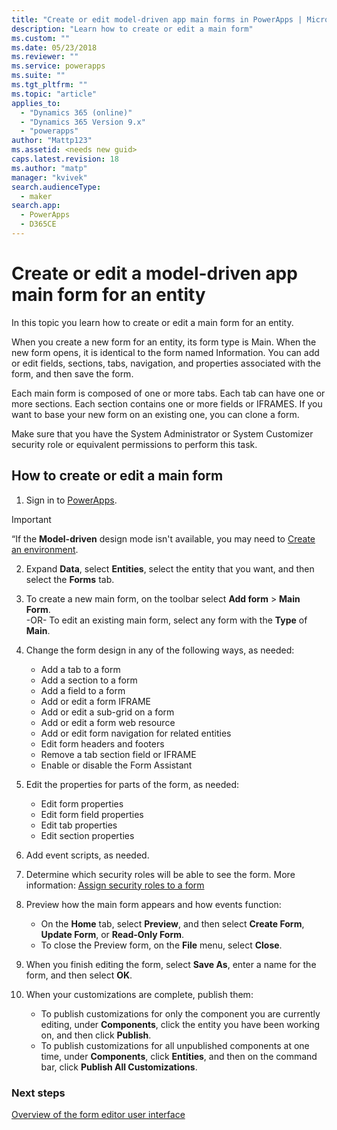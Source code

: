 ```yaml
---
title: "Create or edit model-driven app main forms in PowerApps | MicrosoftDocs"
description: "Learn how to create or edit a main form"
ms.custom: ""
ms.date: 05/23/2018
ms.reviewer: ""
ms.service: powerapps
ms.suite: ""
ms.tgt_pltfrm: ""
ms.topic: "article"
applies_to: 
  - "Dynamics 365 (online)"
  - "Dynamics 365 Version 9.x"
  - "powerapps"
author: "Mattp123"
ms.assetid: <needs new guid>
caps.latest.revision: 18
ms.author: "matp"
manager: "kvivek"
search.audienceType: 
  - maker
search.app: 
  - PowerApps
  - D365CE
---
```

# Create or edit a model-driven app main form for an entity 

In this topic you learn how to create or edit a main form for an entity.

When you create a new form for an entity, its form type is Main. When the new form opens, it is identical to the form named Information. You can add or edit fields, sections, tabs, navigation, and properties associated with the form, and then save the form.

Each main form is composed of one or more tabs. Each tab can have one or more sections. Each section contains one or more fields or IFRAMES. If you want to base your new form on an existing one, you can clone a form. 

Make sure that you have the System Administrator or System Customizer security role or equivalent permissions to perform this task.

## How to create or edit a main form
  
1.   Sign in to [PowerApps](https://make.powerapps.com/?utm_source=padocs&utm_medium=linkinadoc&utm_campaign=referralsfromdoc).


> [!IMPORTANT]
> “If the **Model-driven** design mode isn't available, you may need to [Create an environment](https://docs.microsoft.com/powerapps/administrator/create-environment).   
  
2.  Expand **Data**, select **Entities**, select the entity that you want, and then select the **Forms** tab. 

3. To create a new main form, on the toolbar select **Add form** > **Main Form**.  
    \-OR-
    To edit an existing main form, select any form with the **Type** of **Main**.
  
3.  Change the form design in any of the following ways, as needed:
    -	Add a tab to a form
    -	Add a section to a form
    -	Add a field to a form
    -	Add or edit a form IFRAME
    -	Add or edit a sub-grid on a form
    -	Add or edit a form web resource
    -	Add or edit form navigation for related entities
    -	Edit form headers and footers
    -	Remove a tab section field or IFRAME
    -	Enable or disable the Form Assistant
    
4.	Edit the properties for parts of the form, as needed:
    -	Edit form properties
    -	Edit form field properties
    -	Edit tab properties
    -	Edit section properties

5.	Add event scripts, as needed. 

6.	Determine which security roles will be able to see the form. More information: [Assign security roles to a form](https://docs.microsoft.com/dynamics365/customer-engagement/admin/assign-security-roles-form)

7.	Preview how the main form appears and how events function:
    - On the **Home** tab, select **Preview**, and then select **Create Form**, **Update Form**, or **Read-Only Form**.
    - To close the Preview form, on the **File** menu, select **Close**.

8.	When you finish editing the form, select **Save As**, enter a name for the form, and then select **OK**.

9.	When your customizations are complete, publish them:
    -	To publish customizations for only the component you are currently editing, under **Components**, click the entity you have been working on, and then click **Publish**.
    -	To publish customizations for all unpublished components at one time, under **Components**, click **Entities**, and then on the command bar, click **Publish All Customizations**.
    
 
### Next steps  
[Overview of the form editor user interface](form-editor-user-interface-legacy.md)
 
